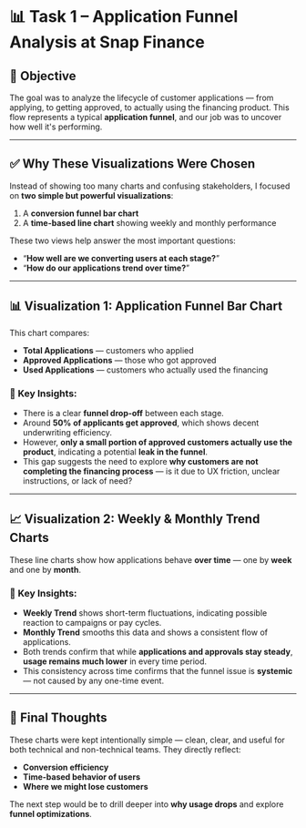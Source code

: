 # 📊 Task 1 – Application Funnel Analysis at Snap Finance

## 🧠 Objective
The goal was to analyze the lifecycle of customer applications — from applying, to getting approved, to actually using the financing product. This flow represents a typical **application funnel**, and our job was to uncover how well it's performing.

---

## ✅ Why These Visualizations Were Chosen
Instead of showing too many charts and confusing stakeholders, I focused on **two simple but powerful visualizations**:

1. A **conversion funnel bar chart**
2. A **time-based line chart** showing weekly and monthly performance

These two views help answer the most important questions:
- “**How well are we converting users at each stage?**”
- “**How do our applications trend over time?**”

---

## 📊 Visualization 1: Application Funnel Bar Chart

This chart compares:
- **Total Applications** — customers who applied
- **Approved Applications** — those who got approved
- **Used Applications** — customers who actually used the financing

### 🧠 Key Insights:
- There is a clear **funnel drop-off** between each stage.
- Around **50% of applicants get approved**, which shows decent underwriting efficiency.
- However, **only a small portion of approved customers actually use the product**, indicating a potential **leak in the funnel**.
- This gap suggests the need to explore **why customers are not completing the financing process** — is it due to UX friction, unclear instructions, or lack of need?

---

## 📈 Visualization 2: Weekly & Monthly Trend Charts

These line charts show how applications behave **over time** — one by **week** and one by **month**.

### 🧠 Key Insights:
- **Weekly Trend** shows short-term fluctuations, indicating possible reaction to campaigns or pay cycles.
- **Monthly Trend** smooths this data and shows a consistent flow of applications.
- Both trends confirm that while **applications and approvals stay steady**, **usage remains much lower** in every time period.
- This consistency across time confirms that the funnel issue is **systemic** — not caused by any one-time event.

---

## 💬 Final Thoughts

These charts were kept intentionally simple — clean, clear, and useful for both technical and non-technical teams. They directly reflect:
- **Conversion efficiency**
- **Time-based behavior of users**
- **Where we might lose customers**

The next step would be to drill deeper into **why usage drops** and explore **funnel optimizations**.
